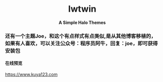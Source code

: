 # <center>Iwtwin</center>
**<center>A Simple Halo Themes</center>**

### 还有一个主题Joe，和这个有点样式有点类似,是从其他博客移植的，如果有人喜欢，可以关注公众号：程序员阿牛，回复：joe，即可获得安装包
#### 在线预览
https://www.kuya123.com
